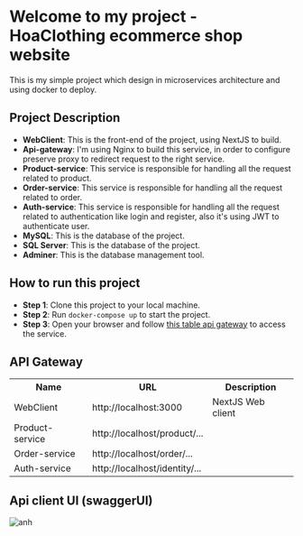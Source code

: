 <h1 class="heading">
    Welcome to my project - HoaClothing ecommerce shop website
</h1>
<div class="title">
    <p>
    This is my simple project which design in microservices architecture and using docker to deploy.
    </p>
</div>

<h2>Project Description</h2>
<ul>
  <li>
      <b>WebClient</b>: This is the front-end of the project, using NextJS to build.
  </li>
  <li>
      <b>Api-gateway</b>: I'm using Nginx to build this service, in order to configure preserve proxy to redirect request to the right service.
  </li>
  <li>
      <b>Product-service</b>: This service is responsible for handling all the request related to product.
  <li>
      <b>Order-service</b>: This service is responsible for handling all the request related to order.
  </li>
  <li>
      <b>Auth-service</b>: This service is responsible for handling all the request related to authentication like login and register, also it's using JWT to authenticate user.
  </li>
  <li>
      <b>MySQL</b>: This is the database of the project.
  </li>
  <li>
      <b>SQL Server</b>: This is the database of the project.
  </li>
  <li>
      <b>Adminer</b>: This is the database management tool.
  </li>
  <!-- i will update this later -->
</ul>

<h2>How to run this project</h2>
<ul>
  <li>
      <b>Step 1</b>: Clone this project to your local machine.
  </li>
  <li>
      <b>Step 2</b>: Run <code>docker-compose up</code> to start the project.
  </li>
  <li>
      <b>Step 3</b>: Open your browser and follow <a href="#api-gateway">this table api gateway</a> to access the service.
  </li>
</ul>

<h2>
  <a name="api-gateway">API Gateway</a>
</h2>

<table class="api-table">
  <tr>
    <th>Name</th>
    <th>URL</th>
    <th>Description</th>
  </tr>
  <tr>
    <td>WebClient</td>
    <td>http://localhost:3000</td>
    <td>NextJS Web client</td>
  </tr>
  <tr>
    <td>Product-service</td>
    <td>http://localhost/product/...</td>
  </tr>
  <tr>
    <td>Order-service</td>
    <td>http://localhost/order/...</td>
  </tr>
  <tr>
    <td>Auth-service</td>
    <td>http://localhost/identity/...</td>
  </tr>
</table>

<h2>
  Api client UI (swaggerUI)
</h2>
<img src="https://i.pinimg.com/originals/8b/ac/c2/8bacc2e952a31bc5fe999e3a4166be93.jpg" alt="anh"/>
